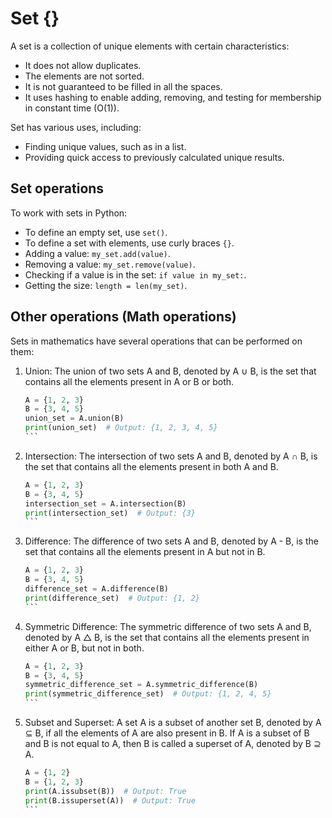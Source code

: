 # Set {}

A set is a collection of unique elements with certain characteristics:
- It does not allow duplicates.
- The elements are not sorted.
- It is not guaranteed to be filled in all the spaces.
- It uses hashing to enable adding, removing, and testing for membership in constant time (O(1)).

Set has various uses, including:
- Finding unique values, such as in a list.
- Providing quick access to previously calculated unique results.

## Set operations
To work with sets in Python:
- To define an empty set, use `set()`.
- To define a set with elements, use curly braces `{}`.
- Adding a value: `my_set.add(value)`.
- Removing a value: `my_set.remove(value)`.
- Checking if a value is in the set: `if value in my_set:`.
- Getting the size: `length = len(my_set)`.

## Other operations (Math operations)
Sets in mathematics have several operations that can be performed on them:

1. Union: The union of two sets A and B, denoted by A ∪ B, is the set that contains all the elements present in A or B or both.
   ````python
   A = {1, 2, 3}
   B = {3, 4, 5}
   union_set = A.union(B)
   print(union_set)  # Output: {1, 2, 3, 4, 5}
   ```

2. Intersection: The intersection of two sets A and B, denoted by A ∩ B, is the set that contains all the elements present in both A and B.
   ````python
   A = {1, 2, 3}
   B = {3, 4, 5}
   intersection_set = A.intersection(B)
   print(intersection_set)  # Output: {3}
   ```

3. Difference: The difference of two sets A and B, denoted by A - B, is the set that contains all the elements present in A but not in B.
   ````python
   A = {1, 2, 3}
   B = {3, 4, 5}
   difference_set = A.difference(B)
   print(difference_set)  # Output: {1, 2}
   ```

4. Symmetric Difference: The symmetric difference of two sets A and B, denoted by A △ B, is the set that contains all the elements present in either A or B, but not in both.
   ````python
   A = {1, 2, 3}
   B = {3, 4, 5}
   symmetric_difference_set = A.symmetric_difference(B)
   print(symmetric_difference_set)  # Output: {1, 2, 4, 5}
   ```

5. Subset and Superset: A set A is a subset of another set B, denoted by A ⊆ B, if all the elements of A are also present in B. If A is a subset of B and B is not equal to A, then B is called a superset of A, denoted by B ⊇ A.
   ````python
   A = {1, 2}
   B = {1, 2, 3}
   print(A.issubset(B))  # Output: True
   print(B.issuperset(A))  # Output: True
   ```